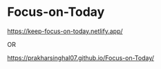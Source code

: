 # Focus-on-Today


https://keep-focus-on-today.netlify.app/


OR


https://prakharsinghal07.github.io/Focus-on-Today/
